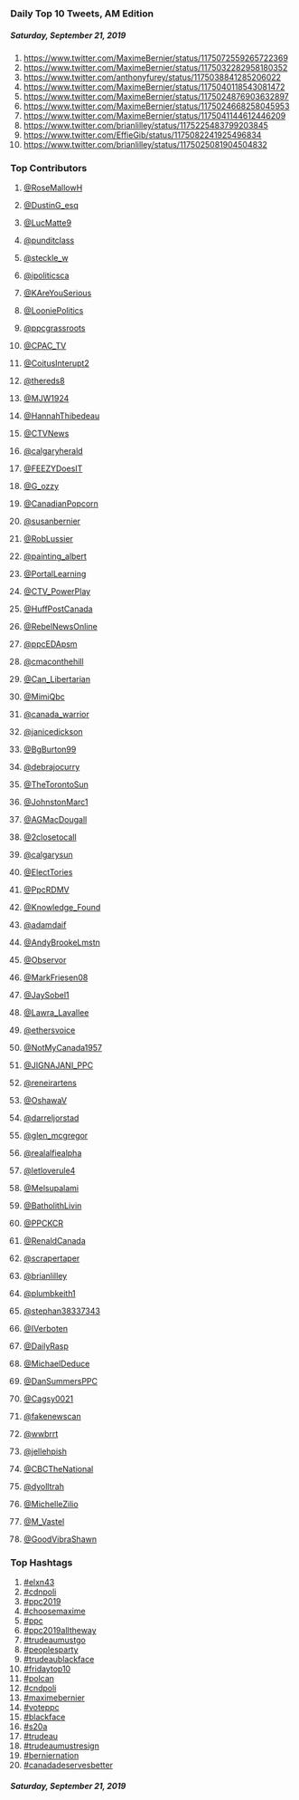 ### Daily Top 10 Tweets, AM Edition
##### Saturday, September 21, 2019
 1) https://www.twitter.com/MaximeBernier/status/1175072559265722369
 2) https://www.twitter.com/MaximeBernier/status/1175032282958180352
 3) https://www.twitter.com/anthonyfurey/status/1175038841285206022
 4) https://www.twitter.com/MaximeBernier/status/1175040118543081472
 5) https://www.twitter.com/MaximeBernier/status/1175024876903632897
 6) https://www.twitter.com/MaximeBernier/status/1175024668258045953
 7) https://www.twitter.com/MaximeBernier/status/1175041144612446209
 8) https://www.twitter.com/brianlilley/status/1175225483799203845
 9) https://www.twitter.com/EffieGib/status/1175082241925496834
10) https://www.twitter.com/brianlilley/status/1175025081904504832

### Top Contributors
  1) [@RoseMallowH](https://www.twitter.com/RoseMallowH)
  2) [@DustinG_esq](https://www.twitter.com/DustinG_esq)
  3) [@LucMatte9](https://www.twitter.com/LucMatte9)
  4) [@punditclass](https://www.twitter.com/punditclass)
  5) [@steckle_w](https://www.twitter.com/steckle_w)
  6) [@ipoliticsca](https://www.twitter.com/ipoliticsca)
  7) [@KAreYouSerious](https://www.twitter.com/KAreYouSerious)
  8) [@LooniePolitics](https://www.twitter.com/LooniePolitics)
  9) [@ppcgrassroots](https://www.twitter.com/ppcgrassroots)
 10) [@CPAC_TV](https://www.twitter.com/CPAC_TV)

 11) [@CoitusInterupt2](https://www.twitter.com/CoitusInterupt2)
 12) [@thereds8](https://www.twitter.com/thereds8)
 13) [@MJW1924](https://www.twitter.com/MJW1924)
 14) [@HannahThibedeau](https://www.twitter.com/HannahThibedeau)
 15) [@CTVNews](https://www.twitter.com/CTVNews)
 16) [@calgaryherald](https://www.twitter.com/calgaryherald)
 17) [@FEEZYDoesIT](https://www.twitter.com/FEEZYDoesIT)
 18) [@G_ozzy](https://www.twitter.com/G_ozzy)
 19) [@CanadianPopcorn](https://www.twitter.com/CanadianPopcorn)
 20) [@susanbernier](https://www.twitter.com/susanbernier)

 21) [@RobLussier](https://www.twitter.com/RobLussier)
 22) [@painting_albert](https://www.twitter.com/painting_albert)
 23) [@PortalLearning](https://www.twitter.com/PortalLearning)
 24) [@CTV_PowerPlay](https://www.twitter.com/CTV_PowerPlay)
 25) [@HuffPostCanada](https://www.twitter.com/HuffPostCanada)
 26) [@RebelNewsOnline](https://www.twitter.com/RebelNewsOnline)
 27) [@ppcEDApsm](https://www.twitter.com/ppcEDApsm)
 28) [@cmaconthehill](https://www.twitter.com/cmaconthehill)
 29) [@Can_Libertarian](https://www.twitter.com/Can_Libertarian)
 30) [@MimiQbc](https://www.twitter.com/MimiQbc)

 31) [@canada_warrior](https://www.twitter.com/canada_warrior)
 32) [@janicedickson](https://www.twitter.com/janicedickson)
 33) [@BgBurton99](https://www.twitter.com/BgBurton99)
 34) [@debrajocurry](https://www.twitter.com/debrajocurry)
 35) [@TheTorontoSun](https://www.twitter.com/TheTorontoSun)
 36) [@JohnstonMarc1](https://www.twitter.com/JohnstonMarc1)
 37) [@AGMacDougall](https://www.twitter.com/AGMacDougall)
 38) [@2closetocall](https://www.twitter.com/2closetocall)
 39) [@calgarysun](https://www.twitter.com/calgarysun)
 40) [@ElectTories](https://www.twitter.com/ElectTories)

 41) [@PpcRDMV](https://www.twitter.com/PpcRDMV)
 42) [@Knowledge_Found](https://www.twitter.com/Knowledge_Found)
 43) [@adamdaif](https://www.twitter.com/adamdaif)
 44) [@AndyBrookeLmstn](https://www.twitter.com/AndyBrookeLmstn)
 45) [@Observor](https://www.twitter.com/Observor)
 46) [@MarkFriesen08](https://www.twitter.com/MarkFriesen08)
 47) [@JaySobel1](https://www.twitter.com/JaySobel1)
 48) [@Lawra_Lavallee](https://www.twitter.com/Lawra_Lavallee)
 49) [@ethersvoice](https://www.twitter.com/ethersvoice)
 50) [@NotMyCanada1957](https://www.twitter.com/NotMyCanada1957)

 51) [@JIGNAJANI_PPC](https://www.twitter.com/JIGNAJANI_PPC)
 52) [@reneirartens](https://www.twitter.com/reneirartens)
 53) [@OshawaV](https://www.twitter.com/OshawaV)
 54) [@darreljorstad](https://www.twitter.com/darreljorstad)
 55) [@glen_mcgregor](https://www.twitter.com/glen_mcgregor)
 56) [@realalfiealpha](https://www.twitter.com/realalfiealpha)
 57) [@letloverule4](https://www.twitter.com/letloverule4)
 58) [@Melsupalami](https://www.twitter.com/Melsupalami)
 59) [@BatholithLivin](https://www.twitter.com/BatholithLivin)
 60) [@PPCKCR](https://www.twitter.com/PPCKCR)

 61) [@RenaldCanada](https://www.twitter.com/RenaldCanada)
 62) [@scrapertaper](https://www.twitter.com/scrapertaper)
 63) [@brianlilley](https://www.twitter.com/brianlilley)
 64) [@plumbkeith1](https://www.twitter.com/plumbkeith1)
 65) [@stephan38337343](https://www.twitter.com/stephan38337343)
 66) [@IVerboten](https://www.twitter.com/IVerboten)
 67) [@DailyRasp](https://www.twitter.com/DailyRasp)
 68) [@MichaelDeduce](https://www.twitter.com/MichaelDeduce)
 69) [@DanSummersPPC](https://www.twitter.com/DanSummersPPC)
 70) [@Cagsy0021](https://www.twitter.com/Cagsy0021)

 71) [@fakenewscan](https://www.twitter.com/fakenewscan)
 72) [@wwbrrt](https://www.twitter.com/wwbrrt)
 73) [@jellehpish](https://www.twitter.com/jellehpish)
 74) [@CBCTheNational](https://www.twitter.com/CBCTheNational)
 75) [@dyolltrah](https://www.twitter.com/dyolltrah)
 76) [@MichelleZilio](https://www.twitter.com/MichelleZilio)
 77) [@M_Vastel](https://www.twitter.com/M_Vastel)
 78) [@GoodVibraShawn](https://www.twitter.com/GoodVibraShawn)


### Top Hashtags

  1) [#elxn43](https://www.twitter.com/hashtag/elxn43)
  2) [#cdnpoli](https://www.twitter.com/hashtag/cdnpoli)
  3) [#ppc2019](https://www.twitter.com/hashtag/ppc2019)
  4) [#choosemaxime](https://www.twitter.com/hashtag/choosemaxime)
  5) [#ppc](https://www.twitter.com/hashtag/ppc)
  6) [#ppc2019alltheway](https://www.twitter.com/hashtag/ppc2019alltheway)
  7) [#trudeaumustgo](https://www.twitter.com/hashtag/trudeaumustgo)
  8) [#peoplesparty](https://www.twitter.com/hashtag/peoplesparty)
  9) [#trudeaublackface](https://www.twitter.com/hashtag/trudeaublackface)
 10) [#fridaytop10](https://www.twitter.com/hashtag/fridaytop10)
 11) [#polcan](https://www.twitter.com/hashtag/polcan)
 12) [#cndpoli](https://www.twitter.com/hashtag/cndpoli)
 13) [#maximebernier](https://www.twitter.com/hashtag/maximebernier)
 14) [#voteppc](https://www.twitter.com/hashtag/voteppc)
 15) [#blackface](https://www.twitter.com/hashtag/blackface)
 16) [#s20a](https://www.twitter.com/hashtag/s20a)
 17) [#trudeau](https://www.twitter.com/hashtag/trudeau)
 18) [#trudeaumustresign](https://www.twitter.com/hashtag/trudeaumustresign)
 19) [#berniernation](https://www.twitter.com/hashtag/berniernation)
 20) [#canadadeservesbetter](https://www.twitter.com/hashtag/canadadeservesbetter)

##### Saturday, September 21, 2019

